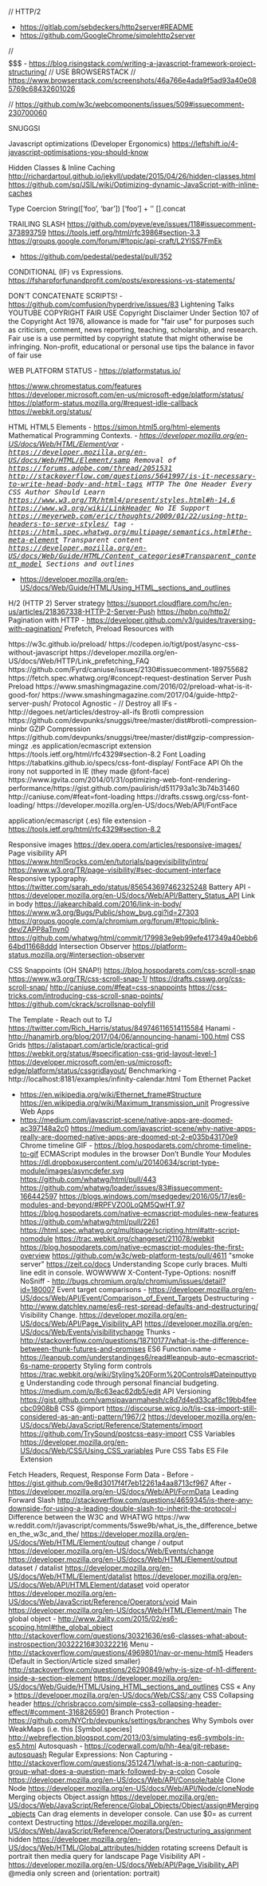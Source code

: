 // HTTP/2
  - https://gitlab.com/sebdeckers/http2server#README
  - https://github.com/GoogleChrome/simplehttp2server

// $$$$$$$ -
https://blog.risingstack.com/writing-a-javascript-framework-project-structuring/
// USE BROWSERSTACK
// https://www.browserstack.com/screenshots/46a766e4ada9f5ad93a40e085769c68432601026

// https://github.com/w3c/webcomponents/issues/509#issuecomment-230700060

SNUGGSI

Javascript optimizations (Developer Ergonomics)
https://leftshift.io/4-javascript-optimisations-you-should-know

Hidden Classes & Inline Caching
http://richardartoul.github.io/jekyll/update/2015/04/26/hidden-classes.html
https://github.com/sq/JSIL/wiki/Optimizing-dynamic-JavaScript-with-inline-caches

Type Coercion
String([‘foo’, ‘bar’])
[‘foo’] + ‘'
[].concat

TRAILING SLASH
https://github.com/pyeve/eve/issues/118#issuecomment-373893759
https://tools.ietf.org/html/rfc3986#section-3.3
https://groups.google.com/forum/#!topic/api-craft/L2YlSS7FmEk
- https://github.com/pedestal/pedestal/pull/352

CONDITIONAL (IF) vs Expressions. https://fsharpforfunandprofit.com/posts/expressions-vs-statements/


DON’T CONCATENATE SCRIPTS! - https://github.com/comfusion/hyperdrive/issues/83
Lightening Talks
YOUTUBE COPYRIGHT FAIR USE
Copyright Disclaimer Under Section 107 of the Copyright Act 1976, allowance is made for "fair use" for purposes such as criticism, comment, news reporting, teaching, scholarship, and research. Fair use is a use permitted by copyright statute that might otherwise be infringing. Non-profit, educational or personal use tips the balance in favor of fair use

WEB PLATFORM STATUS - https://platformstatus.io/

https://www.chromestatus.com/features
https://developer.microsoft.com/en-us/microsoft-edge/platform/status/
https://platform-status.mozilla.org/#request-idle-callback
https://webkit.org/status/

HTML
HTML5 Elements - https://simon.html5.org/html-elements
Mathematical Programming Contexts.
<var> - https://developer.mozilla.org/en-US/docs/Web/HTML/Element/var
<samp> - https://developer.mozilla.org/en-US/docs/Web/HTML/Element/samp
Removal of <head> <html> <body>
https://forums.adobe.com/thread/2051531
http://stackoverflow.com/questions/5641997/is-it-necessary-to-write-head-body-and-html-tags
HTTP <Link> The One Header Every CSS Author Should Learn
https://www.w3.org/TR/html4/present/styles.html#h-14.6
https://www.w3.org/wiki/LinkHeader
No IE Support
https://meyerweb.com/eric/thoughts/2009/01/22/using-http-headers-to-serve-styles/
<meta> tag - https://html.spec.whatwg.org/multipage/semantics.html#the-meta-element
<slot>
Transparent content https://developer.mozilla.org/en-US/docs/Web/Guide/HTML/Content_categories#Transparent_content_model
Sections and outlines 
- https://developer.mozilla.org/en-US/docs/Web/Guide/HTML/Using_HTML_sections_and_outlines



H/2 (HTTP 2)
Server strategy https://support.cloudflare.com/hc/en-us/articles/218367338-HTTP-2-Server-Push
https://hpbn.co/http2/
Pagination with HTTP <link> - https://developer.github.com/v3/guides/traversing-with-pagination/
Prefetch, Preload Resources with <link>
<link rel=preload> https://w3c.github.io/preload/
https://codepen.io/tigt/post/async-css-without-javascript
https://developer.mozilla.org/en-US/docs/Web/HTTP/Link_prefetching_FAQ
https://github.com/Fyrd/caniuse/issues/2130#issuecomment-189755682
https://fetch.spec.whatwg.org/#concept-request-destination
Server Push
Preload https://www.smashingmagazine.com/2016/02/preload-what-is-it-good-for/
https://www.smashingmagazine.com/2017/04/guide-http2-server-push/
Protocol Agnostic - //
Destroy all IFs - http://degoes.net/articles/destroy-all-ifs
Brotli compression
https://github.com/devpunks/snuggsi/tree/master/dist#brotli-compression-minbr
GZIP Compression
https://github.com/devpunks/snuggsi/tree/master/dist#gzip-compression-mingz
.es application/ecmascript extension
https://tools.ietf.org/html/rfc4329#section-8.2
Font Loading
https://tabatkins.github.io/specs/css-font-display/
FontFace API 
Oh the irony not supported in IE (they made @font-face)
https://www.igvita.com/2014/01/31/optimizing-web-font-rendering-performance/https://gist.github.com/paulirish/d511793a1c3b74b31460
http://caniuse.com/#feat=font-loading
https://drafts.csswg.org/css-font-loading/
 https://developer.mozilla.org/en-US/docs/Web/API/FontFace


 application/ecmascript (.es) file extension - https://tools.ietf.org/html/rfc4329#section-8.2

 Responsive images https://dev.opera.com/articles/responsive-images/
 Page visibility API 
 https://www.html5rocks.com/en/tutorials/pagevisibility/intro/
  https://www.w3.org/TR/page-visibility/#sec-document-interface
  Responsive typography. https://twitter.com/sarah_edo/status/856543697462325248
  Battery API - https://developer.mozilla.org/en-US/docs/Web/API/Battery_Status_API
  Link in body
  https://jakearchibald.com/2016/link-in-body/
  https://www.w3.org/Bugs/Public/show_bug.cgi?id=27303
  https://groups.google.com/a/chromium.org/forum/#!topic/blink-dev/ZAPP8aTnyn0
  https://github.com/whatwg/html/commit/179983e9eb99efe417349a40ebb664bd11668ddd
  Intersection Observer
  https://platform-status.mozilla.org/#intersection-observer

  CSS Snappoints (OH SNAP!)
    https://blog.hospodarets.com/css-scroll-snap
    https://www.w3.org/TR/css-scroll-snap-1/
    https://drafts.csswg.org/css-scroll-snap/
    http://caniuse.com/#feat=css-snappoints
    https://css-tricks.com/introducing-css-scroll-snap-points/
  https://github.com/ckrack/scrollsnap-polyfill

  The Template - Reach out to TJ https://twitter.com/Rich_Harris/status/849746116514115584
  Hanami - http://hanamirb.org/blog/2017/04/06/announcing-hanami-100.html
  CSS Grids
   https://alistapart.com/article/practical-grid
   https://webkit.org/status/#specification-css-grid-layout-level-1
   https://developer.microsoft.com/en-us/microsoft-edge/platform/status/cssgridlayout/
   Benchmarking - http://localhost:8181/examples/infinity-calendar.html
   Tom Ethernet Packet 
   - https://en.wikipedia.org/wiki/Ethernet_frame#Structure
   https://en.wikipedia.org/wiki/Maximum_transmission_unit
   Progressive Web Apps 
   - https://medium.com/javascript-scene/native-apps-are-doomed-ac397148a2c0
   https://medium.com/javascript-scene/why-native-apps-really-are-doomed-native-apps-are-doomed-pt-2-e035b43170e9
   Chrome timeline GIF - https://blog.hospodarets.com/chrome-timeline-to-gif
   ECMAScript modules in the browser
   Don’t Bundle Your Modules 
   https://dl.dropboxusercontent.com/u/20140634/script-type-module/images/asyncdefer.svg
   https://github.com/whatwg/html/pull/443 
   https://github.com/whatwg/loader/issues/83#issuecomment-166442597
   https://blogs.windows.com/msedgedev/2016/05/17/es6-modules-and-beyond/#RPFVZO0LoQM5QwHT.97
   https://blog.hospodarets.com/native-ecmascript-modules-new-features
   https://github.com/whatwg/html/pull/2261
   https://html.spec.whatwg.org/multipage/scripting.html#attr-script-nomodule
   https://trac.webkit.org/changeset/211078/webkit
   https://blog.hospodarets.com/native-ecmascript-modules-the-first-overview
   https://github.com/w3c/web-platform-tests/pull/4611
   "smoke server" https://zeit.co/docs
   Understanding Scope curly braces.
   Multi line edit in console. WOWWWW
   X-Content-Type-Options: nosniff
   NoSniff - http://bugs.chromium.org/p/chromium/issues/detail?id=180007
   Event target comparisons - https://developer.mozilla.org/en-US/docs/Web/API/Event/Comparison_of_Event_Targets
   Destructuring - http://www.datchley.name/es6-rest-spread-defaults-and-destructuring/
   Visibility Change.
   https://developer.mozilla.org/en-US/docs/Web/API/Page_Visibility_API
   https://developer.mozilla.org/en-US/docs/Web/Events/visibilitychange
   Thunks - http://stackoverflow.com/questions/18710177/what-is-the-difference-between-thunk-futures-and-promises
   ES6 Function.name - https://leanpub.com/understandinges6/read#leanpub-auto-ecmascript-6s-name-property
   Styling form controls
   https://trac.webkit.org/wiki/Styling%20Form%20Controls#Dateinputtype
   Understanding code through personal financial budgeting. https://medium.com/p/8c63eac62db5/edit
   API Versioning
   https://gist.github.com/vamsipavanmahesh/c8d7d4ed33caf8c19bb4feecbc0908b8
   CSS @import
   https://discourse.wicg.io/t/is-css-import-still-considered-as-an-anti-pattern/1967/2
   https://developer.mozilla.org/en-US/docs/Web/JavaScript/Reference/Statements/import
   https://github.com/TrySound/postcss-easy-import
   CSS Variables 
   https://developer.mozilla.org/en-US/docs/Web/CSS/Using_CSS_variables
   Pure CSS Tabs
   ES File Extension

   Fetch
   Headers, Request, Response
   Form Data -
   Before - https://gist.github.com/9e8d3017f4f7eb12261a4aa8713cf967
   After - https://developer.mozilla.org/en-US/docs/Web/API/FormData
   Leading Forward Slash
   http://stackoverflow.com/questions/4659345/is-there-any-downside-for-using-a-leading-double-slash-to-inherit-the-protocol-i
   Difference between the W3C and WHATWG
   https://ww      w.reddit.com/r/javascript/comments/5swe9b/what_is_the_difference_between_the_w3c_and_the/
   https://developer.mozilla.org/en-US/docs/Web/HTML/Element/output
   change / output
    https://developer.mozilla.org/en-US/docs/Web/Events/change
    https://developer.mozilla.org/en-US/docs/Web/HTML/Element/output
    dataset / datalist
    https://developer.mozilla.org/en-US/docs/Web/HTML/Element/datalist
    https://developer.mozilla.org/en-US/docs/Web/API/HTMLElement/dataset
    void operator https://developer.mozilla.org/en-US/docs/Web/JavaScript/Reference/Operators/void
    Main https://developer.mozilla.org/en-US/docs/Web/HTML/Element/main
    The global object -
    http://www.2ality.com/2015/02/es6-scoping.html#the_global_object
    http://stackoverflow.com/questions/30321636/es6-classes-what-about-instrospection/30322216#30322216
    Menu - http://stackoverflow.com/questions/4969801/nav-or-menu-html5
    Headers (Default in Section/Article sized smaller)
    http://stackoverflow.com/questions/26290849/why-is-size-of-h1-different-inside-a-section-element
    https://developer.mozilla.org/en-US/docs/Web/Guide/HTML/Using_HTML_sections_and_outlines
    CSS « Any » https://developer.mozilla.org/en-US/docs/Web/CSS/:any
    CSS Collapsing header 
    https://chrisbracco.com/simple-css3-collapsing-header-effect/#comment-3168265901
    Branch Protection
    - https://github.com/NYCrb/devpunks/settings/branches
    Why Symbols over WeakMaps (i.e. this [Symbol.species] 
    http://webreflection.blogspot.com/2013/03/simulating-es6-symbols-in-es5.html
    Autosquash - https://coderwall.com/p/hh-4ea/git-rebase-autosquash
    Regular Expressions:
    Non Capturing - http://stackoverflow.com/questions/3512471/what-is-a-non-capturing-group-what-does-a-question-mark-followed-by-a-colon
    Cosole 
    https://developer.mozilla.org/en-US/docs/Web/API/Console/table
    Clone Node https://developer.mozilla.org/en-US/docs/Web/API/Node/cloneNode
    Merging objects Object.assign https://developer.mozilla.org/en-US/docs/Web/JavaScript/Reference/Global_Objects/Object/assign#Merging_objects
    Can drag elements in developer console.
    Can use $0= as current context
    Destructing https://developer.mozilla.org/en-US/docs/Web/JavaScript/Reference/Operators/Destructuring_assignment
    hidden https://developer.mozilla.org/en-US/docs/Web/HTML/Global_attributes/hidden
    rotating screens
    Default is portrait then media query for landscape
    Page Visibility API - https://developer.mozilla.org/en-US/docs/Web/API/Page_Visibility_API
    @media only screen and (orientation: portrait)
    <dialog>::backdrop
    https://developer.mozilla.org/en-US/docs/Web/HTML/Element/dialog
    Counters 
    https://davidwalsh.name/css-counters
    https://www.youtube.com/watch?v=Snj31cMmZ2c
    https://developer.mozilla.org/en-US/docs/Web/CSS/CSS_Lists_and_Counters/Using_CSS_counters
    will-change -
     https://developer.mozilla.org/en-US/docs/Web/CSS/will-change
     http://cssmojo.com/the-dark-side-of-the-will-change-property/
     https://dev.opera.com/articles/css-will-change-property/
      https://www.youtube.com/watch?v=GB4p-W8Qsjs
      https://css-tricks.com/prefetching-preloading-prebrowsing/
      Link Prefetching - https://developer.mozilla.org/en-US/docs/Web/HTTP/Link_prefetching_FAQ
      preconnect, prefetch, preload, prerender https://developer.mozilla.org/en-US/docs/Web/HTML/Link_types
      Link HTML Imports.
      Link - preload - https://w3c.github.io/preload/
      Stop white flicker from stylesheets waiting. (PRELOAD!!!)

      WebRTC
      Call systems
      The Call - https://en.wikipedia.org/wiki/Telephone_call
      « Etiquette protocol"
